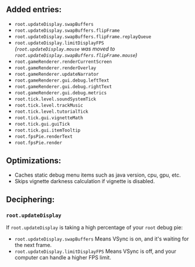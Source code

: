 ## Added entries:
- `root.updateDisplay.swapBuffers`
- `root.updateDisplay.swapBuffers.flipFrame`
- `root.updateDisplay.swapBuffers.flipFrame.replayQueue`
- `root.updateDisplay.limitDisplayFPS`  
*(`root.updateDisplay.mouse` was moved to `root.updateDisplay.swapBuffers.flipFrame.mouse`)*
- `root.gameRenderer.renderCurrentScreen`
- `root.gameRenderer.renderOverlay`
- `root.gameRenderer.updateNarrator`
- `root.gameRenderer.gui.debug.leftText`
- `root.gameRenderer.gui.debug.rightText`  
- `root.gameRenderer.gui.debug.metrics`  
- `root.tick.level.soundSystemTick`
- `root.tick.level.trackMusic`
- `root.tick.level.tutorialTick`
- `root.tick.gui.vignetteMath`
- `root.tick.gui.guiTick`
- `root.tick.gui.itemTooltip`  
- `root.fpsPie.renderText`
- `root.fpsPie.render`

## Optimizations:

- Caches static debug menu items such as java version, cpu, gpu, etc.
- Skips vignette darkness calculation if vignette is disabled.

## Deciphering:

### `root.updateDisplay`
If `root.updateDisplay` is taking a high percentage of your `root` debug pie:
- `root.updateDisplay.swapBuffers` Means VSync is on, and it's waiting for the next frame.
- `root.updateDisplay.limitDisplayFPS` Means VSync is off, and your computer can handle a higher FPS limit.